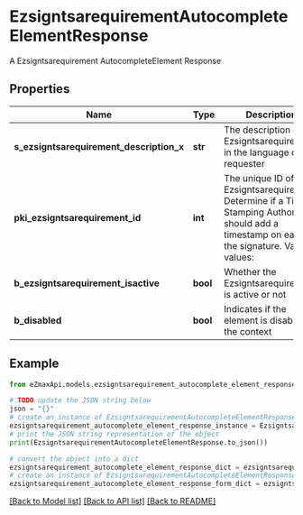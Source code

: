 # EzsigntsarequirementAutocompleteElementResponse

A Ezsigntsarequirement AutocompleteElement Response

## Properties

Name | Type | Description | Notes
------------ | ------------- | ------------- | -------------
**s_ezsigntsarequirement_description_x** | **str** | The description of the Ezsigntsarequirement in the language of the requester | 
**pki_ezsigntsarequirement_id** | **int** | The unique ID of the Ezsigntsarequirement.  Determine if a Time Stamping Authority should add a timestamp on each of the signature. Valid values:  |Value|Description| |-|-| |1|No. TSA Timestamping will requested. This will make all signatures a lot faster since no round-trip to the TSA server will be required. Timestamping will be made using eZsign server&#39;s time.| |2|Best effort. Timestamping from a Time Stamping Authority will be requested but is not mandatory. In the very improbable case it cannot be completed, the timestamping will be made using eZsign server&#39;s time. **Additional fee applies**| |3|Mandatory. Timestamping from a Time Stamping Authority will be requested and is mandatory. In the very improbable case it cannot be completed, the signature will fail and the user will be asked to retry. **Additional fee applies**| | 
**b_ezsigntsarequirement_isactive** | **bool** | Whether the Ezsigntsarequirement is active or not | 
**b_disabled** | **bool** | Indicates if the element is disabled in the context | 

## Example

```python
from eZmaxApi.models.ezsigntsarequirement_autocomplete_element_response import EzsigntsarequirementAutocompleteElementResponse

# TODO update the JSON string below
json = "{}"
# create an instance of EzsigntsarequirementAutocompleteElementResponse from a JSON string
ezsigntsarequirement_autocomplete_element_response_instance = EzsigntsarequirementAutocompleteElementResponse.from_json(json)
# print the JSON string representation of the object
print(EzsigntsarequirementAutocompleteElementResponse.to_json())

# convert the object into a dict
ezsigntsarequirement_autocomplete_element_response_dict = ezsigntsarequirement_autocomplete_element_response_instance.to_dict()
# create an instance of EzsigntsarequirementAutocompleteElementResponse from a dict
ezsigntsarequirement_autocomplete_element_response_form_dict = ezsigntsarequirement_autocomplete_element_response.from_dict(ezsigntsarequirement_autocomplete_element_response_dict)
```
[[Back to Model list]](../README.md#documentation-for-models) [[Back to API list]](../README.md#documentation-for-api-endpoints) [[Back to README]](../README.md)


